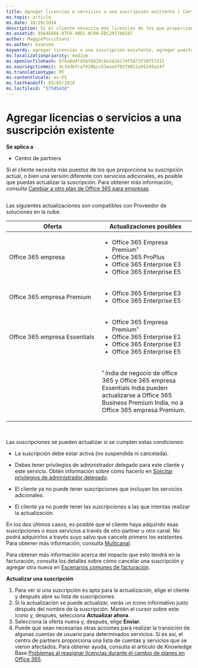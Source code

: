 ```yaml
---
title: Agregar licencias o servicios a una suscripción existente | Centro de partners
ms.topic: article
ms.date: 10/29/2018
description: Si el cliente necesita más licencias de los que proporciona su suscripción actual, o bien una versión diferente con servicios adicionales, es posible que puedas actualizar la suscripción.
ms.assetid: 9264E666-97F8-48D1-8C00-EDC2927A8107
author: MaggiePucciEvans
ms.author: evansma
keywords: agregar licencias a una suscripción existente, agregar puestos a una suscripción existente, modificar una suscripción, cambiar una suscripción, adquirir más licencias para un cliente
ms.localizationpriority: medium
ms.openlocfilehash: b76a0d4fd5bf8829c6e2426174f5873f30757315
ms.sourcegitcommit: 4c34d6fcaf020bcc53eaa5f0379011a56149a14f
ms.translationtype: MT
ms.contentlocale: es-ES
ms.lasthandoff: 03/05/2019
ms.locfileid: "57585438"
---
```

# <a name="add-licenses-or-services-to-an-existing-subscription"></a>Agregar licencias o servicios a una suscripción existente

**Se aplica a**

-  Centro de partners

Si el cliente necesita más puestos de los que proporciona su suscripción actual, o bien una versión diferente con servicios adicionales, es posible que puedas actualizar la suscripción. Para obtener más información, consulta [Cambiar a otro plan de Office 365 para empresas](https://go.microsoft.com/fwlink/p/?LinkId=723577).

## <a href="" id="upgradesubscription"></a>


Las siguientes actualizaciones son compatibles con Proveedor de soluciones en la nube:

<table>
<colgroup>
<col width="50%" />
<col width="50%" />
</colgroup>
<thead>
<tr class="header">
<th>Oferta</th>
<th>Actualizaciones posibles</th>
</tr>
</thead>
<tbody>
<tr class="odd">
<td>Office 365 empresa</td>
<td><ul>
<li>Office 365 Empresa Premium¹</li>
<li>Office 365 ProPlus</li>
<li>Office 365 Enterprise E3</li>
<li>Office 365 Enterprise E5</li>
</ul></td>
</tr>
<tr class="even">
<td>Office 365 empresa Premium</td>
<td><ul>
<li>Office 365 Enterprise E3</li>
<li>Office 365 Enterprise E5</li>
</ul></td>
</tr>
<tr class="odd">
<td>Office 365 empresa Essentials</td>
<td><ul>
<li>Office 365 Empresa Premium¹</li>
<li>Office 365 Enterprise E1</li>
<li>Office 365 Enterprise E3</li>
<li>Office 365 Enterprise E5</li>
</ul></td>
</tr>
<tr class="even">
<td></td>
<td><p>¹ India de negocio de office 365 y Office 365 empresa Essentials India pueden actualizarse a Office 365 Business Premium India, no a Office 365 empresa Premium.</p></td>
</tr>
</tbody>
</table>

 

Las suscripciones se pueden actualizar si se cumplen estas condiciones:

-   La suscripción debe estar activa (no suspendida ni cancelada).

-   Debes tener privilegios de administrador delegado para este cliente y este servicio. Obtén información sobre cómo hacerlo en [Solicitar privilegios de administrador delegado](request-a-relationship-with-a-customer.md).

-   El cliente ya no puede tener suscripciones que incluyan los servicios adicionales.

-   El cliente ya no puede tener las suscripciones a las que intentas realizar la actualización.

En los dos últimos casos, es posible que el cliente haya adquirido esas suscripciones o esos servicios a través de otro partner u otro canal. No podrá adquirirlos a través suyo salvo que cancele primero los existentes. Para obtener más información, consulta [Multicanal](multichannel.md).

Para obtener más información acerca del impacto que esto tendrá en la facturación, consulta los detalles sobre cómo cancelar una suscripción y agregar otra nueva en [Escenarios comunes de facturación](common-billing-scenarios.md).

**Actualizar una suscripción**

1.  Para ver si una suscripción es apta para la actualización, elige el cliente y después abre su lista de suscripciones.
2.  Si la actualización se puede actualizar, verás un icono informativo justo después del nombre de la suscripción. Mantén el cursor sobre este icono y, después, selecciona **Actualizar ahora**.
3.  Selecciona la oferta nueva y, después, elige **Enviar**.
4.  Puede que sean necesarias otras acciones para realizar la transición de algunas cuentas de usuario para determinados servicios. Si es así, el centro de partners proporciona una lista de cuentas y servicios que se vieron afectados. Para obtener ayuda, consulta el artículo de Knowledge Base [Problemas al reasignar licencias durante el cambio de planes en Office 365](https://go.microsoft.com/fwlink/p/?LinkId=723576).

 

 



